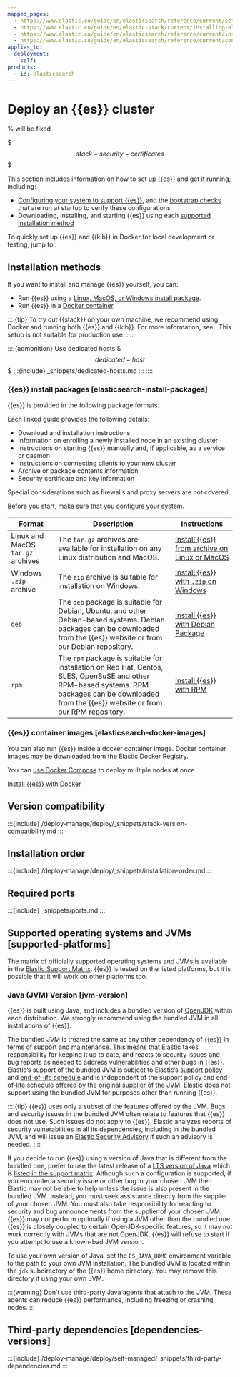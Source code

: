 ```yaml
---
mapped_pages:
  - https://www.elastic.co/guide/en/elasticsearch/reference/current/setup.html
  - https://www.elastic.co/guide/en/elastic-stack/current/installing-elastic-stack.html
  - https://www.elastic.co/guide/en/elasticsearch/reference/current/install-elasticsearch.html
  - https://www.elastic.co/guide/en/elasticsearch/reference/current/configuring-stack-security.html
applies_to:
  deployment:
    self:
products:
  - id: elasticsearch
---
```


# Deploy an {{es}} cluster

% will be fixed

$$$stack-security-certificates$$$

This section includes information on how to set up {{es}} and get it running, including:

* [Configuring your system to support {{es}}](/deploy-manage/deploy/self-managed/important-system-configuration.md), and the [bootstrap checks](/deploy-manage/deploy/self-managed/bootstrap-checks.md) that are run at startup to verify these configurations
* Downloading, installing, and starting {{es}} using each [supported installation method](#installation-methods)

To quickly set up {{es}} and {{kib}} in Docker for local development or testing, jump to [](/deploy-manage/deploy/self-managed/local-development-installation-quickstart.md).

## Installation methods

If you want to install and manage {{es}} yourself, you can:

* Run {{es}} using a [Linux, MacOS, or Windows install package](#elasticsearch-install-packages).
* Run {{es}} in a [Docker container](#elasticsearch-docker-images).

::::{tip}
To try out {{stack}} on your own machine, we recommend using Docker and running both {{es}} and {{kib}}. For more information, see [](/deploy-manage/deploy/self-managed/local-development-installation-quickstart.md). This setup is not suitable for production use.
::::

::::{admonition} Use dedicated hosts
$$$dedicated-host$$$
:::{include} _snippets/dedicated-hosts.md
:::
::::

### {{es}} install packages [elasticsearch-install-packages]

{{es}} is provided in the following package formats.

Each linked guide provides the following details:

* Download and installation instructions
* Information on enrolling a newly installed node in an existing cluster
* Instructions on starting {{es}} manually and, if applicable, as a service or daemon
* Instructions on connecting clients to your new cluster
* Archive or package contents information
* Security certificate and key information

Special considerations such as firewalls and proxy servers are not covered.

Before you start, make sure that you [configure your system](/deploy-manage/deploy/self-managed/important-system-configuration.md).

| Format | Description | Instructions |
| --- | --- | --- |
| Linux and MacOS `tar.gz` archives | The `tar.gz` archives are available for installation on any Linux distribution and MacOS. | [Install {{es}} from archive on Linux or MacOS](/deploy-manage/deploy/self-managed/install-elasticsearch-from-archive-on-linux-macos.md) |
| Windows `.zip` archive | The `zip` archive is suitable for installation on Windows. | [Install {{es}} with `.zip` on Windows](/deploy-manage/deploy/self-managed/install-elasticsearch-with-zip-on-windows.md) |
| `deb` | The `deb` package is suitable for Debian, Ubuntu, and other Debian-based systems. Debian packages can be downloaded from the {{es}} website or from our Debian repository. | [Install {{es}} with Debian Package](/deploy-manage/deploy/self-managed/install-elasticsearch-with-debian-package.md) |
| `rpm` | The `rpm` package is suitable for installation on Red Hat, Centos, SLES, OpenSuSE and other RPM-based systems. RPM packages can be downloaded from the {{es}} website or from our RPM repository. | [Install {{es}} with RPM](/deploy-manage/deploy/self-managed/install-elasticsearch-with-rpm.md) |

### {{es}} container images [elasticsearch-docker-images]

You can also run {{es}} inside a docker container image. Docker container images may be downloaded from the Elastic Docker Registry.

You can [use Docker Compose](/deploy-manage/deploy/self-managed/install-elasticsearch-docker-compose.md) to deploy multiple nodes at once.

[Install {{es}} with Docker](/deploy-manage/deploy/self-managed/install-elasticsearch-with-docker.md)

## Version compatibility

:::{include} /deploy-manage/deploy/_snippets/stack-version-compatibility.md
:::

## Installation order

:::{include} /deploy-manage/deploy/_snippets/installation-order.md
:::

## Required ports

:::{include} _snippets/ports.md
:::

## Supported operating systems and JVMs [supported-platforms]

The matrix of officially supported operating systems and JVMs is available in the [Elastic Support Matrix](https://elastic.co/support/matrix). {{es}} is tested on the listed platforms, but it is possible that it will work on other platforms too.

### Java (JVM) Version [jvm-version]

{{es}} is built using Java, and includes a bundled version of [OpenJDK](https://openjdk.java.net) within each distribution. We strongly recommend using the bundled JVM in all installations of {{es}}.

The bundled JVM is treated the same as any other dependency of {{es}} in terms of support and maintenance. This means that Elastic takes responsibility for keeping it up to date, and reacts to security issues and bug reports as needed to address vulnerabilities and other bugs in {{es}}. Elastic’s support of the bundled JVM is subject to Elastic’s [support policy](https://www.elastic.co/support_policy) and [end-of-life schedule](https://www.elastic.co/support/eol) and is independent of the support policy and end-of-life schedule offered by the original supplier of the JVM. Elastic does not support using the bundled JVM for purposes other than running {{es}}.

::::{tip}
{{es}} uses only a subset of the features offered by the JVM. Bugs and security issues in the bundled JVM often relate to features that {{es}} does not use. Such issues do not apply to {{es}}. Elastic analyzes reports of security vulnerabilities in all its dependencies, including in the bundled JVM, and will issue an [Elastic Security Advisory](https://www.elastic.co/community/security) if such an advisory is needed.
::::


If you decide to run {{es}} using a version of Java that is different from the bundled one, prefer to use the latest release of a [LTS version of Java](https://www.oracle.com/technetwork/java/eol-135779.html) which is [listed in the support matrix](https://elastic.co/support/matrix). Although such a configuration is supported, if you encounter a security issue or other bug in your chosen JVM then Elastic may not be able to help unless the issue is also present in the bundled JVM. Instead, you must seek assistance directly from the supplier of your chosen JVM. You must also take responsibility for reacting to security and bug announcements from the supplier of your chosen JVM. {{es}} may not perform optimally if using a JVM other than the bundled one. {{es}} is closely coupled to certain OpenJDK-specific features, so it may not work correctly with JVMs that are not OpenJDK. {{es}} will refuse to start if you attempt to use a known-bad JVM version.

To use your own version of Java, set the `ES_JAVA_HOME` environment variable to the path to your own JVM installation. The bundled JVM is located within the `jdk` subdirectory of the {{es}} home directory. You may remove this directory if using your own JVM.

:::{warning}
Don’t use third-party Java agents that attach to the JVM. These agents can reduce {{es}} performance, including freezing or crashing nodes.
:::

## Third-party dependencies [dependencies-versions]

:::{include} /deploy-manage/deploy/self-managed/_snippets/third-party-dependencies.md
:::
